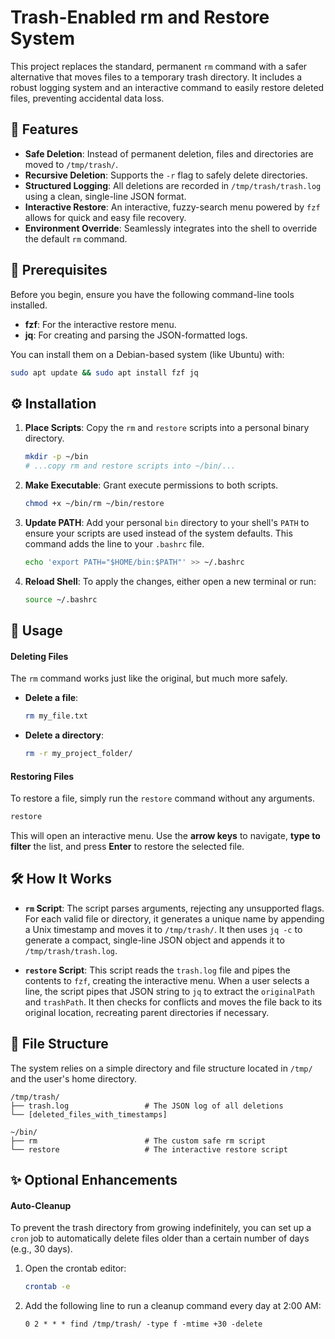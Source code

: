 # Trash-Enabled rm and Restore System

This project replaces the standard, permanent `rm` command with a safer alternative that moves files to a temporary trash directory. It includes a robust logging system and an interactive command to easily restore deleted files, preventing accidental data loss.



## 🌟 Features

* **Safe Deletion**: Instead of permanent deletion, files and directories are moved to `/tmp/trash/`.
* **Recursive Deletion**: Supports the `-r` flag to safely delete directories.
* **Structured Logging**: All deletions are recorded in `/tmp/trash/trash.log` using a clean, single-line JSON format.
* **Interactive Restore**: An interactive, fuzzy-search menu powered by `fzf` allows for quick and easy file recovery.
* **Environment Override**: Seamlessly integrates into the shell to override the default `rm` command.

## 🔧 Prerequisites

Before you begin, ensure you have the following command-line tools installed.

* **fzf**: For the interactive restore menu.
* **jq**: For creating and parsing the JSON-formatted logs.

You can install them on a Debian-based system (like Ubuntu) with:
```bash
sudo apt update && sudo apt install fzf jq
```

## ⚙️ Installation

1.  **Place Scripts**: Copy the `rm` and `restore` scripts into a personal binary directory.
    ```bash
    mkdir -p ~/bin
    # ...copy rm and restore scripts into ~/bin/...
    ```

2.  **Make Executable**: Grant execute permissions to both scripts.
    ```bash
    chmod +x ~/bin/rm ~/bin/restore
    ```

3.  **Update PATH**: Add your personal `bin` directory to your shell's `PATH` to ensure your scripts are used instead of the system defaults. This command adds the line to your `.bashrc` file.
    ```bash
    echo 'export PATH="$HOME/bin:$PATH"' >> ~/.bashrc
    ```

4.  **Reload Shell**: To apply the changes, either open a new terminal or run:
    ```bash
    source ~/.bashrc
    ```

## 🚀 Usage

#### Deleting Files

The `rm` command works just like the original, but much more safely.

* **Delete a file**:
    ```bash
    rm my_file.txt
    ```

* **Delete a directory**:
    ```bash
    rm -r my_project_folder/
    ```

#### Restoring Files

To restore a file, simply run the `restore` command without any arguments.

```bash
restore
```
This will open an interactive menu. Use the **arrow keys** to navigate, **type to filter** the list, and press **Enter** to restore the selected file.

## 🛠️ How It Works

* **`rm` Script**: The script parses arguments, rejecting any unsupported flags. For each valid file or directory, it generates a unique name by appending a Unix timestamp and moves it to `/tmp/trash/`. It then uses `jq -c` to generate a compact, single-line JSON object and appends it to `/tmp/trash/trash.log`.

* **`restore` Script**: This script reads the `trash.log` file and pipes the contents to `fzf`, creating the interactive menu. When a user selects a line, the script pipes that JSON string to `jq` to extract the `originalPath` and `trashPath`. It then checks for conflicts and moves the file back to its original location, recreating parent directories if necessary.

## 📂 File Structure

The system relies on a simple directory and file structure located in `/tmp/` and the user's home directory.

```
/tmp/trash/
├── trash.log                 # The JSON log of all deletions
└── [deleted_files_with_timestamps]

~/bin/
├── rm                        # The custom safe rm script
└── restore                   # The interactive restore script
```

## ✨ Optional Enhancements

#### Auto-Cleanup

To prevent the trash directory from growing indefinitely, you can set up a `cron` job to automatically delete files older than a certain number of days (e.g., 30 days).

1.  Open the crontab editor:
    ```bash
    crontab -e
    ```

2.  Add the following line to run a cleanup command every day at 2:00 AM:
    ```crontab
    0 2 * * * find /tmp/trash/ -type f -mtime +30 -delete
    ```
